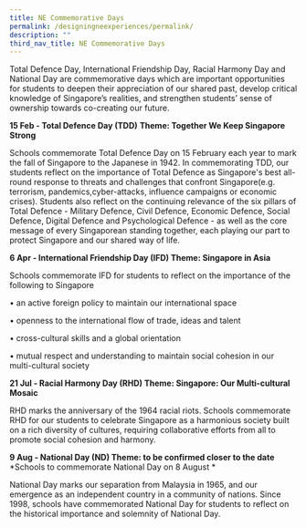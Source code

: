 ```yaml
---
title: NE Commemorative Days
permalink: /designingneexperiences/permalink/
description: ""
third_nav_title: NE Commemorative Days
---
```

Total Defence Day, International Friendship Day, Racial Harmony Day and National Day are commemorative days which are important opportunities for students to deepen their appreciation of our shared past, develop critical knowledge of Singapore’s realities, and strengthen students’ sense of ownership towards co-creating our future.

**15 Feb - Total Defence Day (TDD)**
**Theme: Together We Keep Singapore Strong**

Schools commemorate Total Defence Day on 15 February each year to mark the fall of Singapore to the Japanese in 1942. In commemorating TDD, our students reflect on the importance of Total Defence as Singapore's best all-round response to threats and challenges that confront Singapore(e.g. terrorism, pandemics,cyber-attacks, influence campaigns or economic crises). Students also reflect on the continuing relevance of the six pillars of Total Defence - Military Defence, Civil Defence, Economic Defence, Social Defence, Digital Defence and Psychological Defence - as well as the core message of every Singaporean standing together, each playing our part to protect Singapore and our shared way of life. 

**6 Apr - International Friendship Day (IFD)
Theme: Singapore in Asia**


Schools commemorate IFD for students to reflect on the importance of the following to Singapore

• an active foreign policy to maintain our international space

• openness to the international flow of trade, ideas and talent

• cross-cultural skills and a global orientation

• mutual respect and understanding to maintain social cohesion in our multi-cultural society

**21 Jul - Racial Harmony Day (RHD)
Theme: Singapore: Our Multi-cultural Mosaic**

RHD marks the anniversary of the 1964 racial riots. Schools commemorate RHD for our students to celebrate Singapore as a harmonious society built on a rich diversity of cultures, requiring collaborative efforts from all to promote social cohesion and harmony.

**9 Aug - National Day (ND)
Theme: to be confirmed closer to the date**
*Schools to commemorate National Day on 8 August *

National Day marks our separation from Malaysia in 1965, and our emergence as an independent country in a community of nations. Since 1998, schools have commemorated National Day for students to reflect on the historical importance and solemnity of National Day.